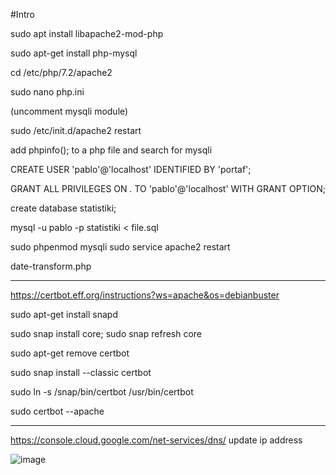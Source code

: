 #Intro



sudo apt install libapache2-mod-php

sudo apt-get install php-mysql

cd /etc/php/7.2/apache2

sudo nano php.ini

(uncomment mysqli module)

sudo /etc/init.d/apache2 restart

add phpinfo(); to a php file and search for mysqli



CREATE USER 'pablo'@'localhost' IDENTIFIED BY 'portaf';

GRANT ALL PRIVILEGES ON *.* TO 'pablo'@'localhost' WITH GRANT OPTION;

create database statistiki;

mysql -u pablo -p statistiki < file.sql


sudo phpenmod mysqli
sudo service apache2 restart

date-transform.php

---
https://certbot.eff.org/instructions?ws=apache&os=debianbuster

sudo apt-get install snapd

sudo snap install core; sudo snap refresh core

sudo apt-get remove certbot

sudo snap install --classic certbot

sudo ln -s /snap/bin/certbot /usr/bin/certbot

sudo certbot --apache

---

https://console.cloud.google.com/net-services/dns/
update ip address

![image](https://github.com/pablitomilenio/portfolio/assets/34131550/f63b7637-b144-4e71-a57b-2e6202159b85)
